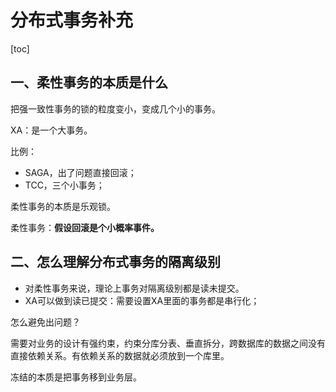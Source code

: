 # 分布式事务补充

[toc]

## 一、柔性事务的本质是什么

把强一致性事务的锁的粒度变小，变成几个小的事务。

XA：是一个大事务。

比例：

- SAGA，出了问题直接回滚；
- TCC，三个小事务；

柔性事务的本质是乐观锁。

柔性事务：**假设回滚是个小概率事件。**

## 二、怎么理解分布式事务的隔离级别

- 对柔性事务来说，理论上事务对隔离级别都是读未提交。
- XA可以做到读已提交：需要设置XA里面的事务都是串行化；

怎么避免出问题？

需要对业务的设计有强约束，约束分库分表、垂直拆分，跨数据库的数据之间没有直接依赖关系。有依赖关系的数据就必须放到一个库里。

冻结的本质是把事务移到业务层。